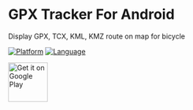 # GPX Tracker For Android

Display GPX, TCX, KML, KMZ route on map for bicycle

[![Platform](https://img.shields.io/badge/platform-android-lightgrey.svg?style=flat)](https://developer.android.com)
[![Language](https://img.shields.io/badge/language-android-orange.svg?style=flat)](https://developer.android.com)

<a href='https://play.google.com/store/apps/details?id=kr.susemi99.gpxtracker'><img alt='Get it on Google Play' src='https://play.google.com/intl/en_us/badges/images/generic/en_badge_web_generic.png' height='80px'/></a>
